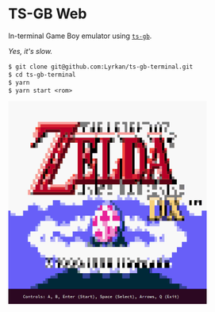 TS-GB Web
===

In-terminal Game Boy emulator using [`ts-gb`](https://github.com/Lyrkan/ts-gb/).

*Yes, it's slow.*

```
$ git clone git@github.com:Lyrkan/ts-gb-terminal.git
$ cd ts-gb-terminal
$ yarn
$ yarn start <rom>
```

![TS-GB Terminal](assets/ts-gb-terminal.gif)
